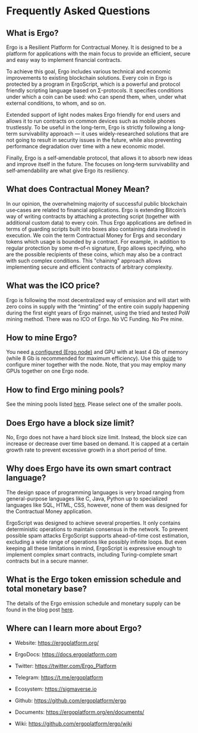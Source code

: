 # Frequently Asked Questions

## What is Ergo?

Ergo is a Resilient Platform for Contractual Money. It is designed to be a platform for applications with the main focus to provide an efficient, secure and easy way to implement financial contracts.

To achieve this goal, Ergo includes various technical and economic improvements to existing blockchain solutions. Every coin in Ergo is protected by a program in ErgoScript, which is a powerful and protocol friendly scripting language based on Σ-protocols. It specifies conditions under which a coin can be used: who can spend them, when, under what external conditions, to whom, and so on.

Extended support of light nodes makes Ergo friendly for end users and allows it to run contracts on common devices such as mobile phones trustlessly. To be useful in the long-term, Ergo is strictly following a long‐term survivability approach — it uses widely-researched solutions that are not going to result in security issues in the future, while also preventing performance degradation over time with a new economic model.

Finally, Ergo is a self‐amendable protocol, that allows it to absorb new ideas and improve itself in the future. The focuses on long‐term survivability and self‐amendability are what give Ergo its resiliency.

## What does Contractual Money Mean?

In our opinion, the overwhelming majority of successful public blockchain use‐cases are related to financial applications. Ergo is extending Bitcoin’s way of writing contracts by attaching a protecting script (together with additional custom data) to every coin. Thus Ergo applications are defined in terms of guarding scripts built into boxes also containing data involved in execution. We coin the term Contractual Money for Ergs and secondary tokens which usage is bounded by a contract. For example, in addition to regular protection by some m‐of‐n signature, Ergo allows specifying, who are the possible recipients of these coins, which may also be a contract with such complex conditions. This "chaining" approach allows implementing secure and efficient contracts of arbitrary complexity.

## What was the ICO price?

Ergo is following the most decentralized way of emission and will start with zero coins in supply with the “minting” of the entire coin supply happening during the first eight years of Ergo mainnet, using the tried and tested PoW mining method. There was no ICO of Ergo. No VC Funding. No Pre mine.

## How to mine Ergo?

You need [a configured (Ergo node)](https://github.com/ergoplatform/ergo/wiki/Set-up-a-full-node) and GPU with at least 4 Gb of memory (while 8 Gb is recommended for maximum efficiency). Use this [guide](https://github.com/ergoplatform/ergo/wiki/Mining) to configure miner together with the node. Note, that you may employ many GPUs together on one Ergo node.

## How to find Ergo mining pools?

See the mining pools listed [here](https://miningpoolstats.stream/ergo). Please select one of the smaller pools.

## Does Ergo have a block size limit?

No, Ergo does not have a hard block size limit. Instead, the block size can increase or decrease over time based on demand. It is capped at a certain growth rate to prevent excessive growth in a short period of time.

## Why does Ergo have its own smart contract language?

The design space of programming languages is very broad ranging from general-purpose languages like C, Java, Python up to specialized languages like SQL, HTML, CSS, however, none of them was designed for the Contractual Money application.

ErgoScript was designed to achieve several properties. It only contains deterministic operations to maintain consensus in the network. To prevent possible spam attacks ErgoScript supports ahead-of-time cost estimation, excluding a wide range of operations like possibly infinite loops. But even keeping all these limitations in mind, ErgoScript is expressive enough to implement complex smart contracts, including Turing-complete smart contracts but in a secure manner.

## What is the Ergo token emission schedule and total monetary base?

The details of the Ergo emission schedule and monetary supply can be found in the blog post [here](https://ergoplatform.org/en/blog/2019_05_20-curve/).

## Where can I learn more about Ergo?

* Website: https://ergoplatform.org/

* ErgoDocs: https://docs.ergoplatform.com

* Twitter: https://twitter.com/Ergo_Platform

* Telegram: https://t.me/ergoplatform

* Ecosystem: https://sigmaverse.io

* Github: https://github.com/ergoplatform/ergo

* Documents: https://ergoplatform.org/en/documents/

* Wiki: https://github.com/ergoplatform/ergo/wiki

